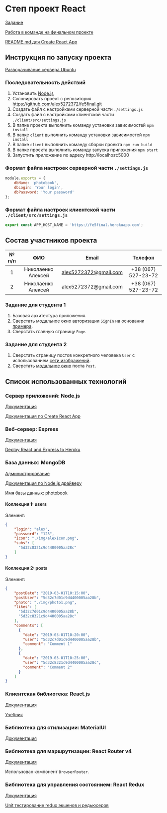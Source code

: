 # Степ проект React
[Задание](https://gitlab.com/dan-it/groups/fe5/tree/master/step-project-instagram)

[Работа в команде на финальном проекте](https://dan-it.gitlab.io/fe-book/teamwork/final.html)

[README.md для Create React App](client/README.md)

## Инструкция по запуску проекта
[Разворачивание сервера Ubuntu](UbuntuDeploy.txt)

### Последовательность действий
1. Установить [Node.js](https://nodejs.org/en/download/)
2. Склонировать проект с репозитория https://github.com/alex5272372/fe5final.git
3. Создать файл с настройками серверной части `./settings.js`
4. Создать файл с настройками клиентской части `./client/src/settings.js`
5. В папке проекта выполнить команду установки зависимостей `npm install`
6. В папке `client` выполнить команду установки зависимостей `npm install`
7. В папке `client` выполнить команду сборки проекта `npm run build`
8. В папке проекта выполнить команду запуска приложения `npm start`
9. Запустить приложение по адресу http://localhost:5000

### Формат файла настроек серверной части `./settings.js`
```js
module.exports = {
    dbName: 'photobook',
    dbLogin: 'Your login',
    dbPassword: 'Your password'
};
```

### Формат файла настроек клиентской части `./client/src/settings.js`
```js
export const APP_HOST_NAME = 'https://fe5final.herokuapp.com';
```

## Состав участников проекта

| № п/п | ФИО | Email | Телефон | 
|:------:|:---:|:-----:|:-------:|
| 1 | Николаенко Алексей | alex5272372@gmail.com | +38 (067) 527-23-72 |
| 2 | Николаенко Алексей | alex5272372@gmail.com | +38 (067) 527-23-72 |

### Задание для студента 1
1. Базовая архитектура приложения.
2. Сверстать модальное окно авторизации `SignIn` на основании [примера](https://github.com/mui-org/material-ui/tree/master/docs/src/pages/getting-started/page-layout-examples/sign-in).
3. Сверстать главную страницу `Page`.

### Задание для студента 2
1. Сверстать страницу постов конкретного человека `User` с использованием [сети изображений](https://material-ui.com/ru/components/grid-list/).
2. Сверстать [модальное окно](https://material-ui.com/ru/components/dialogs/) поста `Post`.

## Список использованных технологий
### Cервер приложений: Node.js
[Документация](https://medium.com/devschacht/node-hero-6a07ef8d822d)

[Документация по Create React App](https://facebook.github.io/create-react-app/)

### Веб-сервер: Express
[Документация](https://expressjs.com/ru/)

[Deploy React and Express to Heroku](https://daveceddia.com/deploy-react-express-app-heroku/)

### База данных: MongoDB
[Администрирование](https://cloud.mongodb.com/v2/5cff8dc0cf09a2451565a0d8#clusters)

[Документация по Node.js драйверу](http://mongodb.github.io/node-mongodb-native/3.2/)

Имя базы данных: photobook

#### Коллекция 1: users
Элемент:
```json
{
    "login": "alex",
    "password": "123",
    "icon": "./img/alexIcon.png",
    "subs": [
      "5d32c8321c9d4400005aa28c"
    ]
}
```

#### Коллекция 2: posts
Элемент:
```json
{
    "postDate": "2019-03-01T10:15:00",
    "postUser": "5d32c7d01c9d4400005aa28b",
    "photo": "./img/photo1.png",
    "likes": [
      "5d32c7d01c9d4400005aa28b",
      "5d32c8321c9d4400005aa28c"
    ],
    "comments": [
      {
        "date": "2019-03-01T10:20:00",
        "user": "5d32c7d01c9d4400005aa28b",
        "comment": "Comment 1"
      },
      {
        "date": "2019-03-01T10:25:00",
        "user": "5d32c8321c9d4400005aa28c",
        "comment": "Comment 2"
      }     
    ]
}
```

### Клиентская библиотека: React.js
[Документация](https://ru.reactjs.org/)

[Учебник](https://learn-reactjs.ru/home)

### Библиотека для стилизации: MaterialUI
[Документация](https://material-ui.com/ru/getting-started/installation)

### Библиотека для маршрутизации: React Router v4
[Документация](https://habr.com/ru/post/329996/)

Использован компонент `BrowserRouter`.

### Библиотека для управления состоянием: React Redux
[Документация](https://maxfarseer.gitbooks.io/redux-course-ru-v2/content/sozdanie.html)

[Unit тестирование redux экшенов и редьюсеров](https://maxpfrontend.ru/vebinary/unit-testirovanie-redux-ekshenov-i-redyuserov/)